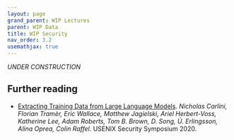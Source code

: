 ```yaml
---
layout: page
grand_parent: WIP Lectures
parent: WIP Data
title: WIP Security
nav_order: 3.2
usemathjax: true
---
```

*UNDER CONSTRUCTION*

## Further reading

- [Extracting Training Data from Large Language Models](https://arxiv.org/pdf/2012.07805.pdf). *Nicholas Carlini, Florian Tramèr, Eric Wallace, Matthew Jagielski, Ariel Herbert-Voss, Katherine Lee, Adam Roberts, Tom B. Brown, D. Song, Ú. Erlingsson, Alina Oprea, Colin Raffel*. USENIX Security Symposium 2020.
